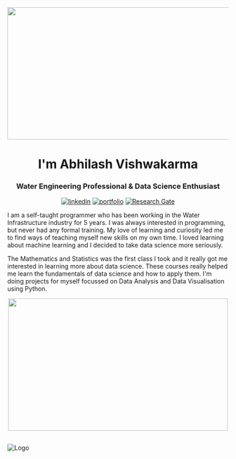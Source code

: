 <div align="center">
  <img src="https://media.giphy.com/media/dWesBcTLavkZuG35MI/giphy.gif" width="600" height="300"/>
</div>


<h1 align="center">I'm Abhilash Vishwakarma</h1>
<h3 align="center">Water Engineering Professional & Data Science Enthusiast</h3>

<div align="center">
  
[![linkedin](https://img.shields.io/badge/linkedin-0A66C2?style=for-the-badge&logo=linkedin&logoColor=white)](https://www.linkedin.com/in/abhilashvishwakarma1)
[![portfolio](https://img.shields.io/badge/Portfolio-100000?style=for-the-badge&logo=github&logoColor=white)](https://abhilashvishwakama.github.io/)
[![Research Gate](https://img.shields.io/badge/Research_Gate-00CCBB.svg?&style=for-the-badge&logo=ResearchGate&logoColor=white)](https://www.researchgate.net/profile/Abhilash-Vishwakarma/)

</div>

I am a self-taught programmer who has been working in the Water Infrastructure industry for 5 years. I was always interested in programming, but never had any formal training. My love of learning and curiosity led me to find ways of teaching myself new skills on my own time. I loved learning about machine learning and I decided to take data science more seriously.

The Mathematics and Statistics was the first class I took and it really got me interested in learning more about data science. These courses really helped me learn the fundamentals of data science and how to apply them. I'm doing projects for myself focussed on Data Analysis and Data Visualisation using Python. 

<div align="center">
  <img src="https://waterengineeringdaily.com/wp-content/uploads/2022/12/waterengineeringdaily-sitelogo@2x.png" width="500" height="300"/>
</div>

##
![Logo](https://www.netic.dk/wp-content/uploads/2018/11/Line-web-banner-for-artificial-intelligence-1.png)
